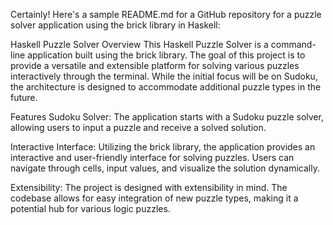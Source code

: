 
Certainly! Here's a sample README.md for a GitHub repository for a puzzle solver application using the brick library in Haskell:

Haskell Puzzle Solver
Overview
This Haskell Puzzle Solver is a command-line application built using the brick library. The goal of this project is to provide a versatile and extensible platform for solving various puzzles interactively through the terminal. While the initial focus will be on Sudoku, the architecture is designed to accommodate additional puzzle types in the future.

Features
Sudoku Solver: The application starts with a Sudoku puzzle solver, allowing users to input a puzzle and receive a solved solution.

Interactive Interface: Utilizing the brick library, the application provides an interactive and user-friendly interface for solving puzzles. Users can navigate through cells, input values, and visualize the solution dynamically.

Extensibility: The project is designed with extensibility in mind. The codebase allows for easy integration of new puzzle types, making it a potential hub for various logic puzzles.

